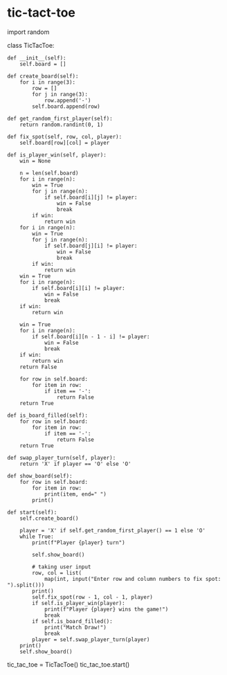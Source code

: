 # tic-tact-toe
import random


class TicTacToe:

    def __init__(self):
        self.board = []

    def create_board(self):
        for i in range(3):
            row = []
            for j in range(3):
                row.append('-')
            self.board.append(row)

    def get_random_first_player(self):
        return random.randint(0, 1)

    def fix_spot(self, row, col, player):
        self.board[row][col] = player

    def is_player_win(self, player):
        win = None

        n = len(self.board)
        for i in range(n):
            win = True
            for j in range(n):
                if self.board[i][j] != player:
                    win = False
                    break
            if win:
                return win
        for i in range(n):
            win = True
            for j in range(n):
                if self.board[j][i] != player:
                    win = False
                    break
            if win:
                return win
        win = True
        for i in range(n):
            if self.board[i][i] != player:
                win = False
                break
        if win:
            return win

        win = True
        for i in range(n):
            if self.board[i][n - 1 - i] != player:
                win = False
                break
        if win:
            return win
        return False

        for row in self.board:
            for item in row:
                if item == '-':
                    return False
        return True

    def is_board_filled(self):
        for row in self.board:
            for item in row:
                if item == '-':
                    return False
        return True

    def swap_player_turn(self, player):
        return 'X' if player == 'O' else 'O'

    def show_board(self):
        for row in self.board:
            for item in row:
                print(item, end=" ")
            print()

    def start(self):
        self.create_board()

        player = 'X' if self.get_random_first_player() == 1 else 'O'
        while True:
            print(f"Player {player} turn")

            self.show_board()

            # taking user input
            row, col = list(
                map(int, input("Enter row and column numbers to fix spot: ").split()))
            print()
            self.fix_spot(row - 1, col - 1, player)
            if self.is_player_win(player):
                print(f"Player {player} wins the game!")
                break
            if self.is_board_filled():
                print("Match Draw!")
                break
            player = self.swap_player_turn(player)
        print()
        self.show_board()

tic_tac_toe = TicTacToe()
tic_tac_toe.start()

